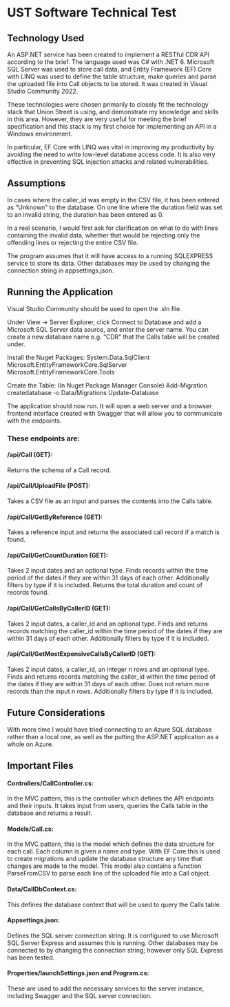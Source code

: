 # UST Software Technical Test
## Technology Used
An ASP.NET service has been created to implement a RESTful CDR API according to the brief. The language used was C# with .NET 6. Microsoft SQL Server was used to store call data, and Entity Framework (EF) Core with LINQ was used to define the table structure, make queries and parse the uploaded file into Call objects to be stored. It was created in Visual Studio Community 2022.

These technologies were chosen primarily to closely fit the technology stack that Union Street is using, and demonstrate my knowledge and skills in this area. However, they are very useful for meeting the brief specification and this stack is my first choice for implementing an API in a Windows environment.

In particular, EF Core with LINQ was vital in improving my productivity by avoiding the need to write low-level database access code. It is also very effective in preventing SQL injection attacks and related vulnerabilities.

## Assumptions
In cases where the caller_id was empty in the CSV file, it has been entered as “Unknown” to the database. On one line where the duration field was set to an invalid string, the duration has been entered as 0.

In a real scenario, I would first ask for clarification on what to do with lines containing the invalid data, whether that would be rejecting only the offending lines or rejecting the entire CSV file.

The program assumes that it will have access to a running SQLEXPRESS service to store its data. Other databases may be used by changing the connection string in appsettings.json.
## Running the Application
Visual Studio Community should be used to open the .sln file.

Under View -> Server Explorer, click Connect to Database and add a Microsoft SQL Server data source, and enter the server name. You can create a new database name e.g. “CDR” that the Calls table will be created under.

Install the Nuget Packages:
System.Data.SqlClient
Microsoft.EntityFrameworkCore.SqlServer
Microsoft.EntityFrameworkCore.Tools

Create the Table:
(In Nuget Package Manager Console)
Add-Migration createdatabase -o Data/Migrations
Update-Database

The application should now run. It will open a web server and a browser frontend interface created with Swagger that will allow you to communicate with the endpoints.

### These endpoints are:
#### /api/Call (GET):
Returns the schema of a Call record.

#### /api/Call/UploadFile (POST):
Takes a CSV file as an input and parses the contents into the Calls table.

#### /api/Call/GetByReference (GET): 
Takes a reference input and returns the associated call record if a match is found.

#### /api/Call/GetCountDuration (GET):
Takes 2 input dates and an optional type. Finds records within the time period of the dates if they are within 31 days of each other. Additionally filters by type if it is included.
Returns the total duration and count of records found.

#### /api/Call/GetCallsByCallerID (GET):
Takes 2 input dates, a caller_id and an optional type. Finds and returns records matching the caller_id within the time period of the dates if they are within 31 days of each other. Additionally filters by type if it is included.

#### /api/Call/GetMostExpensiveCallsByCallerID (GET):
Takes 2 input dates, a caller_id, an integer n rows and an optional type. Finds and returns records matching the caller_id within the time period of the dates if they are within 31 days of each other. Does not return more records than the input n rows. Additionally filters by type if it is included.

## Future Considerations
With more time I would have tried connecting to an Azure SQL database rather than a local one, as well as the putting the ASP.NET application as a whole on Azure.

## Important Files
#### Controllers/CallController.cs:
In the MVC pattern, this is the controller which defines the API endpoints and their inputs. It takes input from users, queries the Calls table in the database and returns a result.

#### Models/Call.cs:
In the MVC pattern, this is the model which defines the data structure for each call. Each column is given a name and type. With EF Core this is used to create migrations and update the database structure any time that changes are made to the model.
This model also contains a function ParseFromCSV to parse each line of the uploaded file into a Call object.

#### Data/CallDbContext.cs:
This defines the database context that will be used to query the Calls table.

#### Appsettings.json:
Defines the SQL server connection string. It is configured to use Microsoft SQL Server Express and assumes this is running. Other databases may be connected to by changing the connection string; however only SQL Express has been tested.

#### Properties/launchSettings.json and Program.cs:
These are used to add the necessary services to the server instance, including Swagger and the SQL server connection.


